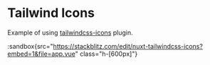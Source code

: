 # Tailwind Icons

Example of using [tailwindcss-icons](https://github.com/egoist/tailwindcss-icons) plugin.


:sandbox{src="https://stackblitz.com/edit/nuxt-tailwindcss-icons?embed=1&file=app.vue" class="h-[600px]"}
